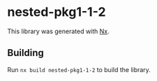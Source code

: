 # nested-pkg1-1-2

This library was generated with [Nx](https://nx.dev).

## Building

Run `nx build nested-pkg1-1-2` to build the library.
